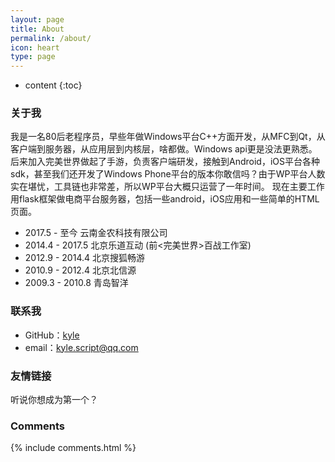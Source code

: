 ```yaml
---
layout: page
title: About
permalink: /about/
icon: heart
type: page
---
```


* content
{:toc}

### 关于我

我是一名80后老程序员，早些年做Windows平台C++方面开发，从MFC到Qt，从客户端到服务器，从应用层到内核层，啥都做。Windows api更是没法更熟悉。
后来加入完美世界做起了手游，负责客户端研发，接触到Android，iOS平台各种sdk，甚至我们还开发了Windows Phone平台的版本你敢信吗？由于WP平台人数实在堪忧，工具链也非常差，所以WP平台大概只运营了一年时间。 
现在主要工作用flask框架做电商平台服务器，包括一些android，iOS应用和一些简单的HTML页面。

* 2017.5 - 至今 云南金农科技有限公司
* 2014.4 - 2017.5 北京乐道互动 (前<完美世界>百战工作室)
* 2012.9 - 2014.4 北京搜狐畅游
* 2010.9 - 2012.4 北京北信源
* 2009.3 - 2010.8 青岛智洋

### 联系我

* GitHub：[kyle](https://github.com/kylescript)
* email：kyle.script@qq.com

### 友情链接

听说你想成为第一个？

### Comments

{% include comments.html %}
